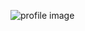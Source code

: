 ![profile image](https://avatars1.githubusercontent.com/u/65565789?s=400&u=e8acbf9ed5a2aa523ec265ea437cda4ef9b00a8f&v=4)

